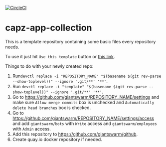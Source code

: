 [![CircleCI](https://dl.circleci.com/status-badge/img/gh/giantswarm/capz-app-collection/tree/master.svg?style=svg&circle-token=6262f4107cdd1ef7125a2c00e917599e31951c3e)](https://dl.circleci.com/status-badge/redirect/gh/giantswarm/capz-app-collection/tree/master)

# capz-app-collection

This is a template repository containing some basic files every repository
needs.

To use it just hit `Use this template` button or [this link][generate].

Things to do with your newly created repo:

1. Run`devctl replace -i "REPOSITORY_NAME" "$(basename $(git rev-parse
   --show-toplevel))" --ignore '.git/**' '**'`.
2. Run `devctl replace -i "template" "$(basename $(git rev-parse
   --show-toplevel))" --ignore '.git/**' '**'`.
3. Go to https://github.com/giantswarm/REPOSITORY_NAME/settings and make sure `Allow
   merge commits` box is unchecked and `Automatically delete head branches` box
   is checked.
4. Go to https://github.com/giantswarm/REPOSITORY_NAME/settings/access and add
   `giantswarm/bots` with `Write` access and `giantswarm/employees` with
   `Admin` access.
5. Add this repository to https://github.com/giantswarm/github.
6. Create quay.io docker repository if needed.

[generate]: https://github.com/giantswarm/template/generate
